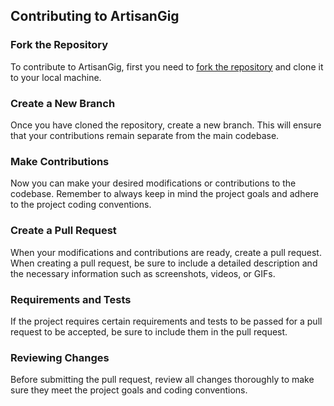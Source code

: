 ## Contributing to ArtisanGig

### Fork the Repository

To contribute to ArtisanGig, first you need to [fork the repository](https://github.com/tpauldike/artisan_gig) and clone it to your local machine.

### Create a New Branch

Once you have cloned the repository, create a new branch. This will ensure that your contributions remain separate from the main codebase.

### Make Contributions

Now you can make your desired modifications or contributions to the codebase. Remember to always keep in mind the project goals and adhere to the project coding conventions.

### Create a Pull Request

When your modifications and contributions are ready, create a pull request. When creating a pull request, be sure to include a detailed description and the necessary information such as screenshots, videos, or GIFs.

### Requirements and Tests

If the project requires certain requirements and tests to be passed for a pull request to be accepted, be sure to include them in the pull request.

### Reviewing Changes

Before submitting the pull request, review all changes thoroughly to make sure they meet the project goals and coding conventions.
